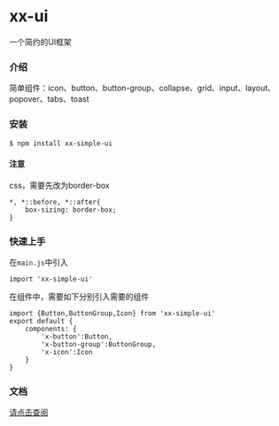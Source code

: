 # xx-ui
一个简约的UI框架

### 介绍

简单组件：icon、button、button-group、collapse、grid、input、layout、popover、tabs、toast

### 安装
```
$ npm install xx-simple-ui
```

#### 注意
css，需要先改为border-box
```
*, *::before, *::after{
    box-sizing: border-box;
}
```

### 快速上手
在`main.js`中引入
```
import 'xx-simple-ui'
```

在组件中，需要如下分别引入需要的组件
```
import {Button,ButtonGroup,Icon} from 'xx-simple-ui'
export default {
    components: {
        'x-button':Button,
        'x-button-group':ButtonGroup,
        'x-icon':Icon
    }
}
```

### 文档
[请点击查阅](https://xiaoxinwan.github.io/xx-simple-ui/)



